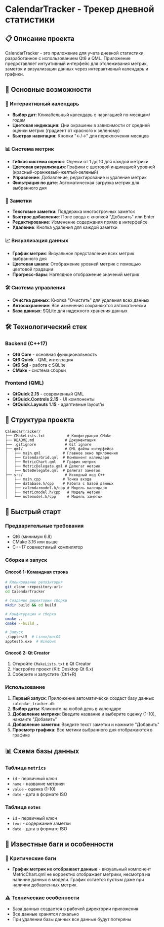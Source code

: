 # CalendarTracker - Трекер дневной статистики

## 📋 Описание проекта
CalendarTracker - это приложение для учета дневной статистики, разработанное с использованием Qt6 и QML. Приложение предоставляет интуитивный интерфейс для отслеживания метрик, заметок и визуализации данных через интерактивный календарь и графики.

## 🚀 Основные возможности

### 📅 Интерактивный календарь
- **Выбор дат**: Кликабельный календарь с навигацией по месяцам/годам
- **Цветовая индикация**: Дни окрашены в зависимости от средней оценки метрик (градиент от красного к зеленому)
- **Быстрая навигация**: Кнопки "←/→" для переключения месяцев 

### 📊 Система метрик
- **Гибкая система оценок**: Оценки от 1 до 10 для каждой метрики
- **Цветовая визуализация**: Графики с цветовой индикацией уровней (красный-оранжевый-желтый-зеленый)
- **Управление**: Добавление, редактирование и удаление метрик
- **Фильтрация по дате**: Автоматическая загрузка метрик для выбранного дня

### 📝 Заметки
- **Текстовые заметки**: Поддержка многострочных заметок
- **Быстрое добавление**: Поле ввода с кнопкой "Добавить" или Enter
- **Редактирование**: Изменение содержания прямо в интерфейсе
- **Удаление**: Кнопка удаления для каждой заметки

### 📈 Визуализация данных
- **График метрик**: Визуальное представление всех метрик выбранного дня
- **Цветовая шкала**: Отображение уровней метрик с помощью цветовой градации
- **Прогресс-бары**: Наглядное отображение значений метрик

### 🛠️ Система управления
- **Очистка данных**: Кнопка "Очистить" для удаления всех данных
- **Автосохранение**: Все изменения сохраняются автоматически
- **База данных**: SQLite для надежного хранения данных

## 🛠️ Технологический стек

### Backend (C++17)
- **Qt6 Core** - основная функциональность
- **Qt6 Quick** - QML интеграция
- **Qt6 Sql** - работа с SQLite
- **CMake** - система сборки

### Frontend (QML)
- **QtQuick 2.15** - современный QML
- **QtQuick.Controls 2.15** - UI компоненты
- **QtQuick.Layouts 1.15** - адаптивные layout'ы

## 📁 Структура проекта

```
CalendarTracker/
├── CMakeLists.txt          # Конфигурация CMake
├── README.md              # Документация
├── .gitignore             # Git ignore
├── qml/                   # QML файлы интерфейса
│   ├── main.qml          # Главное окно приложения
│   ├── CalendarGrid.qml  # Компонент календаря
│   ├── MetricChart.qml   # График метрик
│   ├── MetricDelegate.qml # Делегат метрик
│   ├── NoteDelegate.qml  # Делегат заметок
├── src/                   # Исходный код C++
│   ├── main.cpp          # Точка входа
│   ├── database.h/cpp    # Работа с базой данных
│   ├── calendarmodel.h/cpp # Модель календаря
│   ├── metricmodel.h/cpp   # Модель метрик
│   └── notemodel.h/cpp     # Модель заметок
```

## 🚀 Быстрый старт

### Предварительные требования
- Qt6 (минимум 6.8)
- CMake 3.16 или выше
- C++17 совместимый компилятор

### Сборка и запуск

#### Способ 1: Командная строка
```bash
# Клонирование репозитория
git clone <repository-url>
cd CalendarTracker

# Создание директории сборки
mkdir build && cd build

# Конфигурация и сборка
cmake ..
cmake --build .

# Запуск
./apptest5  # Linux/macOS
apptest5.exe  # Windows
```

#### Способ 2: Qt Creator
1. Откройте `CMakeLists.txt` в Qt Creator
2. Настройте проект (Kit: Desktop Qt 6.x)
3. Соберите и запустите (Ctrl+R)

### Использование

1. **Первый запуск**: Приложение автоматически создаст базу данных `calendar_tracker.db`
2. **Выбор даты**: Кликните на любой день в календаре
3. **Добавление метрики**: Введите название и выберите оценку (1-10), нажмите "Добавить"
4. **Добавление заметки**: Введите текст заметки и нажмите "Добавить"
5. **Просмотр графика**: Все метики выбранного дня отображаются в графике

## 📊 Схема базы данных

### Таблица `metrics`
- `id` - первичный ключ
- `name` - название метрики
- `value` - оценка (1-10)
- `date` - дата в формате ISO

### Таблица `notes`
- `id` - первичный ключ
- `text` - содержание заметки
- `date` - дата в формате ISO

## 🐛 Известные баги и особенности

### 🚨 Критические баги
- **График метрик не отображает данные** - визуальный компонент MetricChart.qml не корректно отображает метрики, несмотря на наличие данных в модели. График остается пустым даже при наличии добавленных метрик.

### ⚠️ Технические особенности
- База данных создается в рабочей директории приложения
- Все данные хранятся локально
- При удалении базы данных все данные будут потеряны

